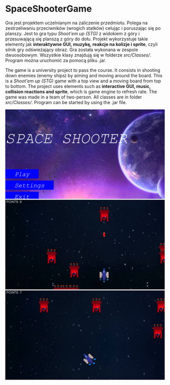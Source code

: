 # SpaceShooterGame

Gra jest projektem uczelnianym na zaliczenie przedmiotu. Polega na zestrzeliwaniu przeciwników (wrogich statków) celując i poruszając się po planszy. Jest to gra typu *Shoot'em up (STG)* z widokiem z góry i przesuwającą się planszą z góry do dołu. Projekt wykorzystuje takie elementy jak **interaktywne GUI, muzykę, reakcje na kolizje i sprite**, czyli silnik gry odświeżający obraz. Gra została wykonana w zespole dwuosobowym. Wszystkie klasy znajdują się w folderze *src/Classes/*. Program można uruchomić za pomocą pliku .jar.

The game is a university project to pass the course. It consists in shooting down enemies (enemy ships) by aiming and moving around the board. This is a *Shoot'em up (STG)* game with a top view and a moving board from top to bottom. The project uses elements such as **interactive GUI, music, collision reactions and sprite**, which is game engine to refresh rate. The game was made in a team of two-person. All classes are in folder *src/Classes/*. Program can be started by using the .jar file.


![](src/Classes/pictures/screenshot_1.png)
![](src/Classes/pictures/screenshot_2.png)
![](src/Classes/pictures/screenshot_3.png)
